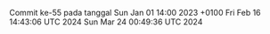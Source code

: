 Commit ke-55 pada tanggal Sun Jan 01 14:00 2023 +0100
Fri Feb 16 14:43:06 UTC 2024
Sun Mar 24 00:49:36 UTC 2024
